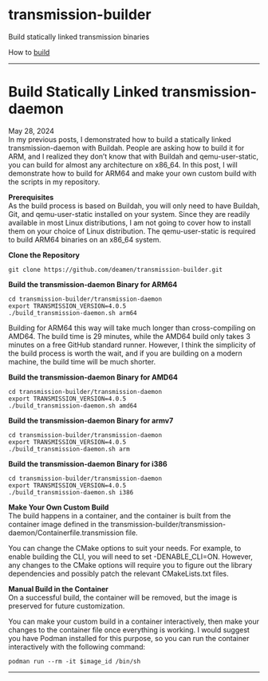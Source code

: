 # transmission-builder
Build statically linked transmission binaries

How to [build](https://blog.yobibyte.com.au/posts/build-statically-linked-transmission-daemon-for-arm64/)

-------------------------------------------------------------
# Build Statically Linked transmission-daemon  

May 28, 2024  
In my previous posts, I demonstrated how to build a statically linked transmission-daemon with Buildah. People are asking how to build it for ARM, and I realized they don’t know that with Buildah and qemu-user-static, you can build for almost any architecture on x86_64.   In this post, I will demonstrate how to build for ARM64 and make your own custom build with the scripts in my repository.  

**Prerequisites**  
As the build process is based on Buildah, you will only need to have Buildah, Git, and qemu-user-static installed on your system. Since they are readily available in most Linux distributions, I am not going to cover how to install them on your choice of Linux distribution. The qemu-user-static is required to build ARM64 binaries on an x86_64 system.  

**Clone the Repository**  
```
git clone https://github.com/deamen/transmission-builder.git
```

**Build the transmission-daemon Binary for ARM64**  
```
cd transmission-builder/transmission-daemon
export TRANSMISSION_VERSION=4.0.5
./build_transmission-daemon.sh arm64
```
Building for ARM64 this way will take much longer than cross-compiling on AMD64. The build time is 29 minutes, while the AMD64 build only takes 3 minutes on a free GitHub standard runner. However, I think the simplicity of the build process is worth the wait, and if you are building on a modern machine, the build time will be much shorter.  

**Build the transmission-daemon Binary for AMD64**  
```
cd transmission-builder/transmission-daemon
export TRANSMISSION_VERSION=4.0.5
./build_transmission-daemon.sh amd64
```

**Build the transmission-daemon Binary for armv7**  
```
cd transmission-builder/transmission-daemon
export TRANSMISSION_VERSION=4.0.5
./build_transmission-daemon.sh arm
```

**Build the transmission-daemon Binary for i386**  
```
cd transmission-builder/transmission-daemon
export TRANSMISSION_VERSION=4.0.5
./build_transmission-daemon.sh i386
```

**Make Your Own Custom Build**  
The build happens in a container, and the container is built from the container image defined in the transmission-builder/transmission-daemon/Containerfile.transmission file.  

You can change the CMake options to suit your needs. For example, to enable building the CLI, you will need to set -DENABLE_CLI=ON. However, any changes to the CMake options will require you to figure out the library dependencies and possibly patch the relevant CMakeLists.txt files.  

**Manual Build in the Container**  
On a successful build, the container will be removed, but the image is preserved for future customization.  

You can make your custom build in a container interactively, then make your changes to the container file once everything is working. I would suggest you have Podman installed for this purpose, so you can run the container interactively with the following command:  
```
podman run --rm -it $image_id /bin/sh
```
--------------------------------------------------------------------
